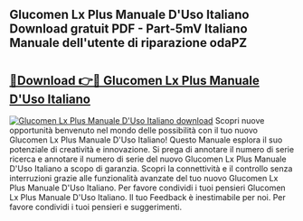 ## Glucomen Lx Plus Manuale D'Uso Italiano Download gratuit PDF - Part-5mV Italiano Manuale dell'utente di riparazione odaPZ

# <h2><a href="http://dfgfjk.blite.top/?on=Glucomen+Lx+Plus+Manuale+D%27Uso+Italiano">🔗Download 👉🔴 Glucomen Lx Plus Manuale D'Uso Italiano</a></h2>

[![Glucomen Lx Plus Manuale D'Uso Italiano download](https://i.imgur.com/lujVjoI.png)](http://dfgfjk.blite.top/?on=Glucomen+Lx+Plus+Manuale+D%27Uso+Italiano)
Scopri nuove opportunità benvenuto nel mondo delle possibilità con il tuo nuovo Glucomen Lx Plus Manuale D'Uso Italiano! Questo Manuale esplora il suo potenziale di creatività e innovazione. Si prega di annotare il numero di serie ricerca e annotare il numero di serie del nuovo Glucomen Lx Plus Manuale D'Uso Italiano a scopo di garanzia. Scopri la connettività e il controllo senza interruzioni grazie alle funzionalità avanzate del tuo nuovo Glucomen Lx Plus Manuale D'Uso Italiano. Per favore condividi i tuoi pensieri Glucomen Lx Plus Manuale D'Uso Italiano. Il tuo Feedback è inestimabile per noi. Per favore condividi i tuoi pensieri e suggerimenti.
